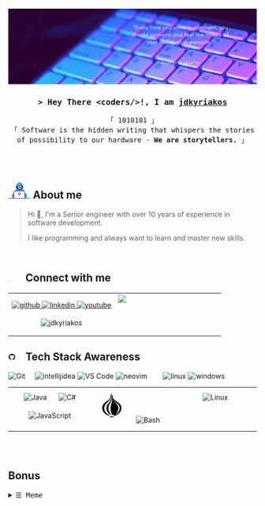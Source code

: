 ![jdkyriakos Banner](./images/banner.png)



<!-- Intro  -->
<h3 align="center">
        <samp>&gt; Hey There <b>&lt;coders/&gt;!</b>, I am
                <b><a target="_blank" href="https://linkedin.com/in/kdrakoulakis">jdkyriakos</a></b>
        </samp>
</h3>
<p align="center">
        <!-- Organisation  -->
        <samp>
                「 1010101 」
                <br>
                「 Software is the hidden writing that whispers the stories of possibility to our hardware - <b>We are storytellers.</b> 」
                <br>
                <br>
        </samp>
</p>

<br>

## <animated-image style="width:45;display: inline-block;width: 45px;"><a target="_blank" rel="noopener noreferrer" href="https://github.com/jdkyriakos" data-target="animated-image.originalLink"><img src="./images/Developer.gif" style="max-width: 100%; display: inline-block;" data-target="animated-image.originalImage"></a></animated-image> About me


> Hi 👋, I'm a Senior engineer with over 10 years of experience in software development.
> 
> I like programming and always want to learn and master new skills.

<br>

## <animated-image style="display: inline-block;width: 30px;"><a target="_blank" rel="noopener noreferrer" href="https://github.com/jdkyriakos" data-target="animated-image.originalLink"><img src="./images/coffeeIcon.svg" style="width: 4%; display: inline-block;" data-target="animated-image.originalImage"></a></animated-image> Connect with me


<table>
    <tr>
        <td valign="center" width="50%">
            <div align="right"> 
                    <p align="center"> 
                    <a href="https://github.com/jdkyriakos" target="_blank">
                        <img src=https://img.shields.io/badge/github-%2324292e.svg?&style=for-the-badge&logo=github&logoColor=white alt=github style="margin-bottom: 5px;" />
                    </a>
                    <a href="https://linkedin.com/in/kdrakoulakis" target="_blank">
                        <img src=https://img.shields.io/badge/linkedin-%231E77B5.svg?&style=for-the-badge&logo=linkedin&logoColor=white alt=linkedin style="margin-bottom: 5px;" />
                    </a>
                    <a href="https://www.youtube.com/channel/UCj6YcS09VWn4VzRZz8-T56Q/playlists" target="_blank">
                        <img src=https://img.shields.io/badge/youtube-%23EE4831.svg?&style=for-the-badge&logo=youtube&logoColor=white alt=youtube style="margin-bottom: 5px;" />
                    </a> 
                    <!-- 
                        <a href="https://dev.to/jdkyriakos" target="_blank">
                            <img src=https://img.shields.io/badge/dev.to-%2308090A.svg?&style=for-the-badge&logo=dev.to&logoColor=white alt=devto style="margin-bottom: 5px;" />
                        </a>
                        <a href="https://stackoverflow.com/users/jdkyriakos" target="_blank">
                            <img src=https://img.shields.io/badge/stackoverflow-%23F28032.svg?&style=for-the-badge&logo=stackoverflow&logoColor=white alt=stackoverflow style="margin-bottom: 5px;" />
                        </a>
                    -->
                     </p>
                    <p align="center"> <img src="https://komarev.com/ghpvc/?username=jdkyriakos&label=Profile%20views&color=0e75b6&style=flat" alt="jdkyriakos" /> </p>
            </div>
        </td>
        <td valign="top" width="50%">
            <div align="left"> 
                    <img src="https://github-readme-stats.vercel.app/api?username=jdkyriakos&show_icons=true&count_private=true&hide_border=true" align="center" /> 
            </div>
        </td>
    </tr>
</table>  


## <animated-image style="width:45px;display: inline-block;width: 30px;"><a target="_blank" rel="noopener noreferrer" href="https://github.com/jdkyriakos" data-target="animated-image.originalLink"><img src="./images/githubIcon.gif" style="width: 50%; display: inline-block;max-width:100%" data-target="animated-image.originalImage"></a></animated-image> Tech Stack Awareness


![Git][git]&nbsp;&nbsp;&nbsp;&nbsp;
![intellijidea][intellijidea]
![VS Code][VS Code]
![neovim][neovim] &nbsp;&nbsp;&nbsp;&nbsp;&nbsp;&nbsp;
![linux][linux]
![windows][windows]

[git]: https://img.shields.io/badge/-Git-%23F05032?style=flat-square&logo=git&logoColor=%23ffffff

[intellijidea]: https://img.shields.io/badge/-IntelliJ-%23007ACC?style=flat-square&logo=intellijidea
[VS Code]: https://img.shields.io/badge/-VSCode-%23007ACC?style=flat-square&logo=visual-studio-code
[neovim]: https://img.shields.io/badge/-Neovim-%23007ACC?style=flat-square&logo=neovim

[linux]: https://img.shields.io/badge/-Linux-%23007ACC?style=flat-square&logo=linux
[windows]: https://img.shields.io/badge/-Windows-%23007ACC?style=flat-square&logo=windows


<table><tr><td valign="top" width="33%">
<div align="center"> 
<img style="margin: 10px" src="https://profilinator.rishav.dev/skills-assets/java-original-wordmark.svg" alt="Java" height="50" />  
<img style="margin: 10px" src="https://profilinator.rishav.dev/skills-assets/csharp-original.svg" alt="C#" height="50" /> 
<img style="margin: 10px" src="https://profilinator.rishav.dev/skills-assets/javascript-original.svg" alt="JavaScript" height="50" />  
<!--  
<img style="margin: 10px" src="https://profilinator.rishav.dev/skills-assets/react-original-wordmark.svg" alt="React" height="50" />  
<img style="margin: 10px" src="https://profilinator.rishav.dev/skills-assets/bootstrap-plain.svg" alt="Bootstrap" height="50" />  
<img style="margin: 10px" src="https://profilinator.rishav.dev/skills-assets/css3-original-wordmark.svg" alt="CSS3" height="50" />  
<img style="margin: 10px" src="https://profilinator.rishav.dev/skills-assets/html5-original-wordmark.svg" alt="HTML5" height="50" />  
<img style="margin: 10px" src="https://profilinator.rishav.dev/skills-assets/electron-original.svg" alt="Electron" height="50" />  
<img style="margin: 10px" src="https://profilinator.rishav.dev/skills-assets/javascript-original.svg" alt="JavaScript" height="50" />  
<img style="margin: 10px" src="https://profilinator.rishav.dev/skills-assets/typescript-original.svg" alt="TypeScript" height="50" />  
<img style="margin: 10px" src="https://profilinator.rishav.dev/skills-assets/vuejs-original-wordmark.svg" alt="Vue.js" height="50" />  
<img style="margin: 10px" src="https://profilinator.rishav.dev/skills-assets/go-original.svg" alt="Go" height="50" />  
<img style="margin: 10px" src="https://profilinator.rishav.dev/skills-assets/nginx-original.svg" alt="Nginx" height="50" />  
<img style="margin: 10px" src="https://profilinator.rishav.dev/skills-assets/express-original-wordmark.svg" alt="Express.js" height="50" />  
<img style="margin: 10px" src="https://profilinator.rishav.dev/skills-assets/gnu_bash-icon.svg" alt="Bash" height="50" />  
<img style="margin: 10px" src="https://profilinator.rishav.dev/skills-assets/xaml.png" alt="XAML" height="50" />  
<img style="margin: 10px" src="https://profilinator.rishav.dev/skills-assets/docker-original-wordmark.svg" alt="Docker" height="50" />  
<img style="margin: 10px" src="https://profilinator.rishav.dev/skills-assets/gulp-plain.svg" alt="gulp.js" height="50" />  
<img style="margin: 10px" src="https://profilinator.rishav.dev/skills-assets/mongodb-original-wordmark.svg" alt="MongoDB" height="50" />  
<img style="margin: 10px" src="https://profilinator.rishav.dev/skills-assets/linux-original.svg" alt="Linux" height="50" />  
<img style="margin: 10px" src="https://profilinator.rishav.dev/skills-assets/microsoft_azure-icon.svg" alt="Azure" height="50" />  
<img style="margin: 10px" src="https://profilinator.rishav.dev/skills-assets/jquery.png" alt="jQuery" height="50" />  
<img style="margin: 10px" src="https://profilinator.rishav.dev/skills-assets/angularjs-original.svg" alt="AngularJS" height="50" />  
<img style="margin: 10px" src="https://profilinator.rishav.dev/skills-assets/csharp-original.svg" alt="C#" height="50" />  
<img style="margin: 10px" src="https://profilinator.rishav.dev/skills-assets/dot-net-original-wordmark.svg" alt=".NET" height="50" />  
<img style="margin: 10px" src="https://profilinator.rishav.dev/skills-assets/springio-icon.svg" alt="Spring" height="50" />  
<img style="margin: 10px" src="https://profilinator.rishav.dev/skills-assets/redux-original.svg" alt="Redux" height="50" />  
<img style="margin: 10px" src="https://profilinator.rishav.dev/skills-assets/jenkins-icon.svg" alt="Jenkins" height="50" />  
<img style="margin: 10px" src="https://profilinator.rishav.dev/skills-assets/git-scm-icon.svg" alt="Git" height="50" />  
<img style="margin: 10px" src="https://profilinator.rishav.dev/skills-assets/java-original-wordmark.svg" alt="Java" height="50" />  
<img style="margin: 10px" src="https://profilinator.rishav.dev/skills-assets/nodejs-original-wordmark.svg" alt="Node.js" height="50" />  
<img style="margin: 10px" src="https://profilinator.rishav.dev/skills-assets/graphql.png" alt="GraphQL" height="50" />  
<img style="margin: 10px" src="https://profilinator.rishav.dev/skills-assets/mariadb.png" alt="Maria DB" height="50" />  
<img style="margin: 10px" src="https://profilinator.rishav.dev/skills-assets/mysql-original-wordmark.svg" alt="MySQL" height="50" />  
<img style="margin: 10px" src="https://profilinator.rishav.dev/skills-assets/redis-original-wordmark.svg" alt="Redis" height="50" />  
<img style="margin: 10px" src="https://profilinator.rishav.dev/skills-assets/sass-original.svg" alt="Sass" height="50" />  
<img style="margin: 10px" src="https://profilinator.rishav.dev/skills-assets/postgresql-original-wordmark.svg" alt="PostgreSQL" height="50" />  
<img style="margin: 10px" src="https://profilinator.rishav.dev/skills-assets/apache_solr-icon.svg" alt="Solr" height="50" />  
<img style="margin: 10px" src="https://profilinator.rishav.dev/skills-assets/elasticsearch.png" alt="Elastic Search" height="50" />  
<img style="margin: 10px" src="https://profilinator.rishav.dev/skills-assets/haskell.png" alt="Haskell" height="50" />  
<img style="margin: 10px" src="https://profilinator.rishav.dev/skills-assets/python-original.svg" alt="Python" height="50" />  
<img style="margin: 10px" src="https://profilinator.rishav.dev/skills-assets/rust-plain.svg" alt="Rust" height="50" />  
<img style="margin: 10px" src="https://profilinator.rishav.dev/skills-assets/ruby-original-wordmark.svg" alt="Ruby" height="50" />  
<img style="margin: 10px" src="https://profilinator.rishav.dev/skills-assets/oracle-original.svg" alt="Oracle" height="50" />  
<img style="margin: 10px" src="https://profilinator.rishav.dev/skills-assets/kotlinlang-icon.svg" alt="Kotlin" height="50" />  
<img style="margin: 10px" src="https://profilinator.rishav.dev/skills-assets/apache_kafka-icon.svg" alt="Kafka" height="50" />  
<img style="margin: 10px" src="https://profilinator.rishav.dev/skills-assets/powerbi.png" alt="Power Bi" height="50" />  
<img style="margin: 10px" src="https://profilinator.rishav.dev/skills-assets/firebase.png" alt="Firebase" height="50" />  
<img style="margin: 10px" src="https://profilinator.rishav.dev/skills-assets/d3.png" alt="D3.js" height="50" />  
<img style="margin: 10px" src="https://profilinator.rishav.dev/skills-assets/kibana.png" alt="Kibana" height="50" />  
<img style="margin: 10px" src="https://profilinator.rishav.dev/skills-assets/flask.png" alt="Flask" height="50" />  
<img style="margin: 10px" src="https://profilinator.rishav.dev/skills-assets/rabbitmq-icon.svg" alt="RabbitMQ" height="50" />  
<img style="margin: 10px" src="https://profilinator.rishav.dev/skills-assets/gatsby.png" alt="Gatsby" height="50" />  
<img style="margin: 10px" src="https://profilinator.rishav.dev/skills-assets/keras.png" alt="Keras" height="50" />  
<img style="margin: 10px" src="https://profilinator.rishav.dev/skills-assets/webpack-original.svg" alt="Webpack" height="50" />  
<img style="margin: 10px" src="https://profilinator.rishav.dev/skills-assets/backbonejs-original-wordmark.svg" alt="Backbone.js" height="50" />  
<img style="margin: 10px" src="https://profilinator.rishav.dev/skills-assets/apache_cassandra-icon.svg" alt="Cassandra" height="50" />  
<img style="margin: 10px" src="https://profilinator.rishav.dev/skills-assets/amazonwebservices-original-wordmark.svg" alt="AWS" height="50" />  
<img style="margin: 10px" src="https://profilinator.rishav.dev/skills-assets/ansible.png" alt="Ansible" height="50" />  
<img style="margin: 10px" src="https://profilinator.rishav.dev/skills-assets/deno.svg" alt="Deno" height="50" />  
<img style="margin: 10px" src="https://profilinator.rishav.dev/skills-assets/figma-icon.svg" alt="Figma" height="50" />  
<img style="margin: 10px" src="https://profilinator.rishav.dev/skills-assets/meteor.svg" alt="Meteor" height="50" />  
<img style="margin: 10px" src="https://profilinator.rishav.dev/skills-assets/adobedreamweaver.png" alt="Dreamweaver " height="50" />  
<img style="margin: 10px" src="https://profilinator.rishav.dev/skills-assets/django-original.svg" alt="Django" height="50" /> 
--> 
</div></td><td valign="top" width="33%">
    <img style="margin: 10px" src="./images/perl.svg" alt="Perl" height="50" />  
    <img style="margin: 10px" src="https://profilinator.rishav.dev/skills-assets/gnu_bash-icon.svg" alt="Bash" height="50" />  
    <!--
<img style="margin: 10px" src="https://profilinator.rishav.dev/skills-assets/springio-icon.svg" alt="Spring" height="50" />  
 -->

<div align="center">  

</div></td><td valign="top" width="33%">
<div align="center">  
    <img style="margin: 10px" src="https://profilinator.rishav.dev/skills-assets/linux-original.svg" alt="Linux" height="50" />  
</div></td></tr></table>  

<br/><br/> 


## Bonus
<!-- Meme Section-->
<details align="left">
    <summary> <samp>&#9776; Meme</samp></summary>
    <p align="center">
        <br>
        <!-- Activity Widget -->
        <img alt="meme.gif"
                src="./images/memePic.gif" />
        <br>
    </p>
</details>
<br><br/> 
